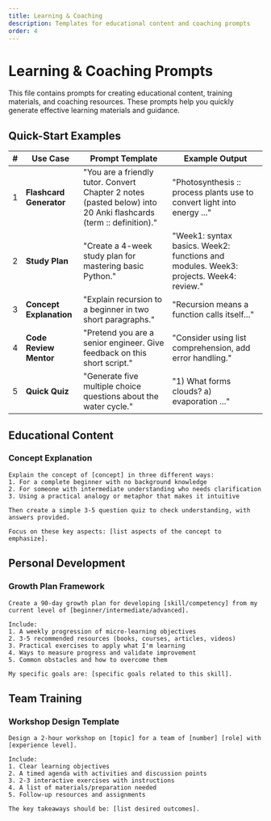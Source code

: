 ```yaml
---
title: Learning & Coaching
description: Templates for educational content and coaching prompts
order: 4
---
```


# Learning & Coaching Prompts

This file contains prompts for creating educational content, training materials, and coaching resources. These prompts help you quickly generate effective learning materials and guidance.

## Quick-Start Examples

| # | Use Case | Prompt Template | Example Output |
| - | -------- | --------------- | -------------- |
| 1 | **Flashcard Generator** | "You are a friendly tutor. Convert Chapter 2 notes (pasted below) into 20 Anki flashcards (term :: definition)." | "Photosynthesis :: process plants use to convert light into energy ..." |
| 2 | **Study Plan** | "Create a 4-week study plan for mastering basic Python." | "Week1: syntax basics. Week2: functions and modules. Week3: projects. Week4: review." |
| 3 | **Concept Explanation** | "Explain recursion to a beginner in two short paragraphs." | "Recursion means a function calls itself..." |
| 4 | **Code Review Mentor** | "Pretend you are a senior engineer. Give feedback on this short script." | "Consider using list comprehension, add error handling." |
| 5 | **Quick Quiz** | "Generate five multiple choice questions about the water cycle." | "1) What forms clouds? a) evaporation ..." |

## Educational Content

### Concept Explanation

```prompt
Explain the concept of [concept] in three different ways:
1. For a complete beginner with no background knowledge
2. For someone with intermediate understanding who needs clarification
3. Using a practical analogy or metaphor that makes it intuitive

Then create a simple 3-5 question quiz to check understanding, with answers provided.

Focus on these key aspects: [list aspects of the concept to emphasize].
```

## Personal Development

### Growth Plan Framework

```prompt
Create a 90-day growth plan for developing [skill/competency] from my current level of [beginner/intermediate/advanced].

Include:
1. A weekly progression of micro-learning objectives
2. 3-5 recommended resources (books, courses, articles, videos)
3. Practical exercises to apply what I'm learning
4. Ways to measure progress and validate improvement
5. Common obstacles and how to overcome them

My specific goals are: [specific goals related to this skill].
```

## Team Training

### Workshop Design Template

```prompt
Design a 2-hour workshop on [topic] for a team of [number] [role] with [experience level].

Include:
1. Clear learning objectives
2. A timed agenda with activities and discussion points
3. 2-3 interactive exercises with instructions
4. A list of materials/preparation needed
5. Follow-up resources and assignments

The key takeaways should be: [list desired outcomes].
``` 